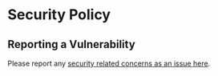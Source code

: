 # Security Policy

## Reporting a Vulnerability

Please report any [security related concerns as an issue here](https://github.com/{REPLACE_WITH_REPO_NAME}/security/advisories/new).
